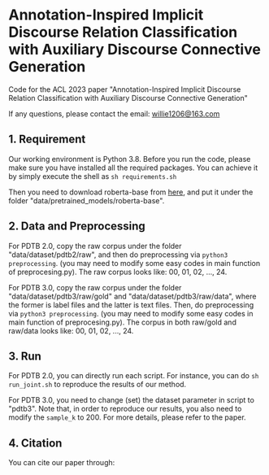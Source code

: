 # Annotation-Inspired Implicit Discourse Relation Classification with Auxiliary Discourse Connective Generation
Code for the ACL 2023 paper "Annotation-Inspired Implicit Discourse Relation Classification with Auxiliary Discourse Connective Generation"

If any questions, please contact the email: willie1206@163.com

## 1. Requirement
Our working environment is Python 3.8. Before you run the code, please make sure you have installed all the required packages. You can achieve it by simply execute the shell as `sh requirements.sh`

Then you need to download roberta-base from [here](https://huggingface.co/roberta-base/tree/main), and put it under the folder "data/pretrained_models/roberta-base".

## 2. Data and Preprocessing
For PDTB 2.0, copy the raw corpus under the folder "data/dataset/pdtb2/raw", and then do preprocessing via `python3 preprocessing`. (you may need to modify some easy codes in main function of preprocesing.py). The raw corpus looks like: 00, 01, 02, ..., 24.

For PDTB 3.0, copy the raw corpus under the folder "data/dataset/pdtb3/raw/gold" and "data/dataset/pdtb3/raw/data", where the former is label files and the latter is text files. Then, do preprocessing via `python3 preprocessing`. (you may need to modify some easy codes in main function of preprocesing.py). The corpus in both raw/gold and raw/data looks like: 00, 01, 02, ..., 24.

## 3. Run
For PDTB 2.0, you can directly run each script. For instance, you can do `sh run_joint.sh` to reproduce the results of our method.

For PDTB 3.0, you need to change (set) the dataset parameter in script to "pdtb3". Note that, in order to reproduce our results, you also need to modify the `sample_k` to 200. For more details, please refer to the paper.

## 4. Citation
You can cite our paper through:
